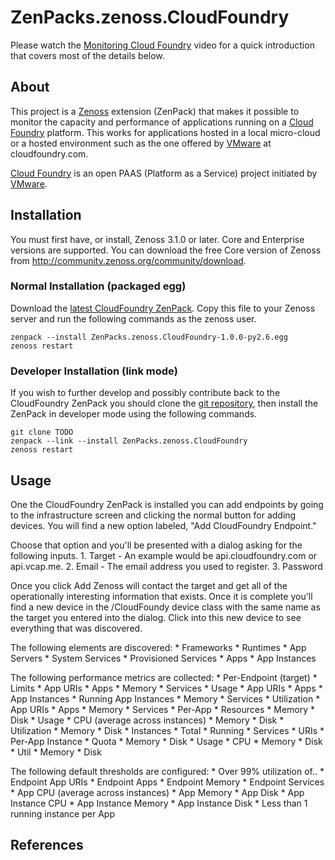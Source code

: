 # ZenPacks.zenoss.CloudFoundry
Please watch the [Monitoring Cloud Foundry][] video for a quick introduction that covers most of the details below.

## About
This project is a [Zenoss][] extension (ZenPack) that makes it possible to monitor the capacity and performance of applications running on a [Cloud Foundry][] platform. This works for applications hosted in a local micro-cloud or a hosted environment such as the one offered by [VMware][] at cloudfoundry.com.

[Cloud Foundry][] is an open PAAS (Platform as a Service) project initiated by [VMware][].

## Installation
You must first have, or install, Zenoss 3.1.0 or later. Core and Enterprise versions are supported. You can download the free Core version of Zenoss from <http://community.zenoss.org/community/download>.

### Normal Installation (packaged egg)
Download the [latest CloudFoundry ZenPack][]. Copy this file to your Zenoss server and run the following commands as the zenoss user.

    zenpack --install ZenPacks.zenoss.CloudFoundry-1.0.0-py2.6.egg
    zenoss restart

### Developer Installation (link mode)
If you wish to further develop and possibly contribute back to the CloudFoundry ZenPack you should clone the [git repository][], then install the ZenPack in developer mode using the following commands.

    git clone TODO
    zenpack --link --install ZenPacks.zenoss.CloudFoundry
    zenoss restart

## Usage
One the CloudFoundry ZenPack is installed you can add endpoints by going to the infrastructure screen and clicking the normal button for adding devices. You will find a new option labeled, "Add CloudFoundry Endpoint."

Choose that option and you'll be presented with a dialog asking for the following inputs.
    1. Target - An example would be api.cloudfoundry.com or api.vcap.me.
    2. Email - The email address you used to register.
    3. Password

Once you click Add Zenoss will contact the target and get all of the operationally interesting information that exists. Once it is complete you'll find a new device in the /CloudFoundy device class with the same name as the target you entered into the dialog. Click into this new device to see everything that was discovered.

The following elements are discovered:
    * Frameworks
        * Runtimes
        * App Servers
    * System Services
    * Provisioned Services
    * Apps
        * App Instances

The following performance metrics are collected:
    * Per-Endpoint (target)
        * Limits
            * App URIs
            * Apps
            * Memory
            * Services
        * Usage
            * App URIs
            * Apps
            * App Instances
            * Running App Instances
            * Memory
            * Services
        * Utilization
            * App URIs
            * Apps
            * Memory
            * Services
    * Per-App
        * Resources
            * Memory
            * Disk
        * Usage
            * CPU (average across instances)
            * Memory
            * Disk
        * Utilization
            * Memory
            * Disk
        * Instances
            * Total
            * Running
        * Services
        * URIs
    * Per-App Instance
        * Quota
            * Memory
            * Disk
        * Usage
            * CPU
            * Memory
            * Disk
        * Util
            * Memory
            * Disk

The following default thresholds are configured:
    * Over 99% utilization of..
        * Endpoint App URIs
        * Endpoint Apps
        * Endpoint Memory
        * Endpoint Services
        * App CPU (average across instances)
        * App Memory
        * App Disk
        * App Instance CPU
        * App Instance Memory
        * App Instance Disk
    * Less than 1 running instance per App

## References
[Monitoring Cloud Foundry]: <http://localhost/>
[Zenoss]: <http://www.zenoss.com/>
[latest CloudFoundry ZenPack]: <https://github.com/downloads/zenoss/ZenPacks.zenoss.CloudFoundry/ZenPacks.zenoss.CloudFoundry-1.0.0-py2.6.egg>
[git repository]: <https://github.com/zenoss/ZenPacks.zenoss.CloudFoundry>
[VMware]: <http://www.vmware.com/>
[Cloud Foundry]: <http://cloudfoundry.com/>
